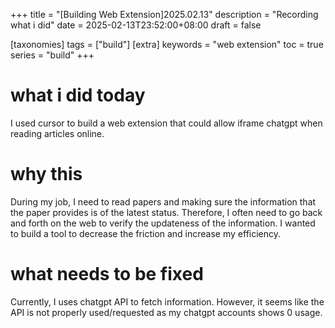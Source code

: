 +++
title = "[Building Web Extension]2025.02.13"
description = "Recording what i did"
date = 2025-02-13T23:52:00+08:00
draft = false

[taxonomies]
tags = ["build"]
[extra]
keywords = "web extension"
toc = true
series = "build"
+++

# what i did today
I used cursor to build a web extension that could allow iframe chatgpt when reading articles online.

# why this
During my job, I need to read papers and making sure the information that the paper provides is of the latest status. Therefore, I often need to go back and forth on the web to verify the updateness of the information. 
I wanted to build a tool to decrease the friction and increase my efficiency.

# what needs to be fixed
Currently, I uses chatgpt API to fetch information. However, it seems like the API is not properly used/requested as my chatgpt accounts shows 0 usage.
